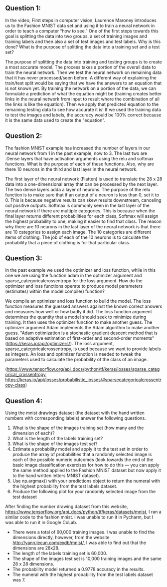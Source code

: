## Question 1: 
In the video, First steps in computer vision, Laurence Maroney introduces us to the
Fashion MNIST data set and using it to train a neural network in order to teach a
computer “how to see.” One of the first steps towards this goal is splitting the data into
two groups, a set of training images and training labels and then also a set of test
images and test labels. Why is this done? What is the purpose of splitting the data into
a training set and a test set?

The purpose of splitting the data into training and testing groups is to create a most accurate model. The process takes a portion of the overall data to train the neural network. Then we test the neural network on remaining data that it has never processed/seen before. A different way of explaining the train/test split would be saying that we have the answers to an equation that is not known yet. By training the network on a portion of the data, we can formulate a prediction of what the equation might be (training creates better links in the neural network from input to result where the combination of all the links is like the equation). Then we apply that predicted equation to the remaining testing data to see how accurate it is! If we used the training data to test the images and labels, the accuracy would be 100% correct because it is the same data used to create the "equation".

## Question 2: 
The fashion MNIST example has increased the number of layers in our neural network
from 1 in the past example, now to 3. The last two are .Dense layers that have
activation arguments using the relu and softmax functions. What is the purpose of each
of these functions. Also, why are there 10 neurons in the third and last layer in the
neural network.

The first layer of the neural network (Flatten) is used to translate the 28 x 28 data into a one-dimensional array that can be processed by the next layer. The two dense layers adda a layer of neurons. The purpose of the relu function is to make sure that if an output of a neuron is less than 0, set it to 0. This is because negative results can skew results downstream, canceling out positive outputs. Softmax is commonly seen in the last layer of the neural network if there are multiple categories. This is because when the final layer returns different probabilities for each class, Softmax will assign the highest probability to one, making it easier to find that class. The reason why there are 10 neurons in the last layer of the neural network is that there are 10 categories to assign each image. The 10 categories are different items of clothing. The job of each of the 10 neurons is to calculate the probability that a piece of clothing is for that particular class.

## Question 3:
In the past example we used the optimizer and loss function, while in this one we are
using the function adam in the optimizer argument and sparse_categoricalcrossentropy for the loss argument. How do the optimizer and loss functions operate
to produce model parameters (estimates) within the model.compile() function?

We compile an optimizer and loss function to build the model. The loss function measures the guessed answers against the known correct answers and measures how well or how badly it did. The loss function argument determines the quantity that a model should seek to minimize during training. It then uses the optimizer function to make another guess. The optimizer argument Adam implements the Adam algorithm to make another guess. "Adam optimization is a stochastic gradient descent method that is based on adaptive estimation of first-order and second-order moments" (https://keras.io/api/optimizers/). The loss argument, sparse_categoricalcrossentropy, is used because we want to provide labels as integers. An loss and optimizer function is needed to tweak the parameters used to calculate the probability of the class of an image.

(https://www.tensorflow.org/api_docs/python/tf/keras/losses/sparse_categorical_crossentropy,
https://keras.io/api/losses/probabilistic_losses/#sparsecategoricalcrossentropy-class)

## Question 4:
Using the mnist drawings dataset (the dataset with the hand written numbers with
corresponding labels) answer the following questions.
1. What is the shape of the images training set (how many and the dimension of
each)?
2. What is the length of the labels training set?
3. What is the shape of the images test set?
4. Estimate a probability model and apply it to the test set in order to produce the
array of probabilities that a randomly selected image is each of the possible numeric
outcomes (look towards the end of the basic image classification exercises for how
to do this — you can apply the same method applied to the Fashion MNIST dataset
but now apply it to the hand written letters MNIST dataset).
5. Use np.argmax() with your predictions object to return the numeral with the highest
probability from the test labels dataset.
6. Produce the following plot for your randomly selected image from the test dataset

After finding the number drawing dataset from this website, https://www.tensorflow.org/api_docs/python/tf/keras/datasets/mnist, I ran a similar code to the fashion mnist. I was unable to run it in Pycharm, but I was able to run it in Google CoLab. 
- There were a total of 60,000 training images. I was unable to find the dimensions directly, however, from the website http://yann.lecun.com/exdb/mnist/, I was able to find out that the dimensions are 28x28.
- The length of the labels training set is 60,000.
- The shape of the images test set is 10,000 training images and the same 28 x 28 dimensions.
- The probability model returned a 0.9778 accuracy in the results.
- The numeral with the highest probability from the test labels dataset was 7.
